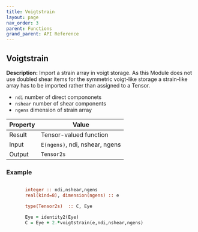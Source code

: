 ```yaml
---
title: Voigtstrain
layout: page
nav_order: 3
parent: Functions
grand_parent: API Reference
---
```


## Voigtstrain

**Description:** Import a strain array in voigt storage. As this Module does not use doubled shear items for the symmetric voigt-like storage a strain-like array has to be imported rather than assigned to a Tensor.
- `ndi` number of direct compononets
- `nshear` number of shear components
- `ngens` dimension of strain array

| Property   | Value                          |
| ---        | ---                            |
| Result     | Tensor-valued function         |
| Input      | `E(ngens)`, ndi, nshear, ngens |
| Output     | `Tensor2s`                     |

### Example

```fortran

       integer :: ndi,nshear,ngens
       real(kind=8), dimension(ngens) :: e

       type(Tensor2s)  :: C, Eye

       Eye = identity2(Eye)
       C = Eye + 2.*voigtstrain(e,ndi,nshear,ngens)
```